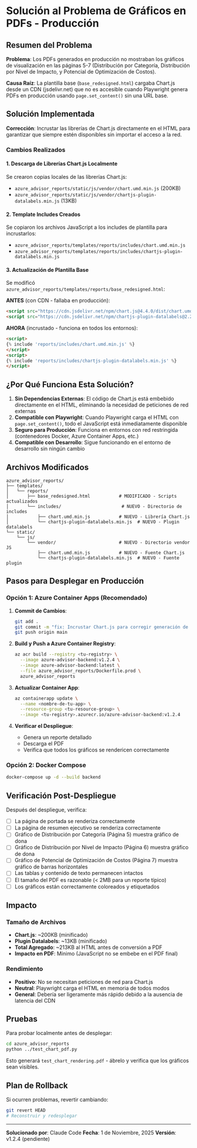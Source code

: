 # Solución al Problema de Gráficos en PDFs - Producción

## Resumen del Problema

**Problema**: Los PDFs generados en producción no mostraban los gráficos de visualización en las páginas 5-7 (Distribución por Categoría, Distribución por Nivel de Impacto, y Potencial de Optimización de Costos).

**Causa Raíz**: La plantilla base (`base_redesigned.html`) cargaba Chart.js desde un CDN (jsdelivr.net) que no es accesible cuando Playwright genera PDFs en producción usando `page.set_content()` sin una URL base.

## Solución Implementada

**Corrección**: Incrustar las librerías de Chart.js directamente en el HTML para garantizar que siempre estén disponibles sin importar el acceso a la red.

### Cambios Realizados

#### 1. Descarga de Librerías Chart.js Localmente

Se crearon copias locales de las librerías Chart.js:
- `azure_advisor_reports/static/js/vendor/chart.umd.min.js` (200KB)
- `azure_advisor_reports/static/js/vendor/chartjs-plugin-datalabels.min.js` (13KB)

#### 2. Template Includes Creados

Se copiaron los archivos JavaScript a los includes de plantilla para incrustarlos:
- `azure_advisor_reports/templates/reports/includes/chart.umd.min.js`
- `azure_advisor_reports/templates/reports/includes/chartjs-plugin-datalabels.min.js`

#### 3. Actualización de Plantilla Base

Se modificó `azure_advisor_reports/templates/reports/base_redesigned.html`:

**ANTES** (con CDN - fallaba en producción):
```html
<script src="https://cdn.jsdelivr.net/npm/chart.js@4.4.0/dist/chart.umd.min.js"></script>
<script src="https://cdn.jsdelivr.net/npm/chartjs-plugin-datalabels@2.2.0/dist/chartjs-plugin-datalabels.min.js"></script>
```

**AHORA** (incrustado - funciona en todos los entornos):
```html
<script>
{% include 'reports/includes/chart.umd.min.js' %}
</script>
<script>
{% include 'reports/includes/chartjs-plugin-datalabels.min.js' %}
</script>
```

## ¿Por Qué Funciona Esta Solución?

1. **Sin Dependencias Externas**: El código de Chart.js está embebido directamente en el HTML, eliminando la necesidad de peticiones de red externas
2. **Compatible con Playwright**: Cuando Playwright carga el HTML con `page.set_content()`, todo el JavaScript está inmediatamente disponible
3. **Seguro para Producción**: Funciona en entornos con red restringida (contenedores Docker, Azure Container Apps, etc.)
4. **Compatible con Desarrollo**: Sigue funcionando en el entorno de desarrollo sin ningún cambio

## Archivos Modificados

```
azure_advisor_reports/
├── templates/
│   └── reports/
│       ├── base_redesigned.html           # MODIFICADO - Scripts actualizados
│       └── includes/                       # NUEVO - Directorio de includes
│           ├── chart.umd.min.js           # NUEVO - Librería Chart.js
│           └── chartjs-plugin-datalabels.min.js  # NUEVO - Plugin datalabels
└── static/
    └── js/
        └── vendor/                        # NUEVO - Directorio vendor JS
            ├── chart.umd.min.js           # NUEVO - Fuente Chart.js
            └── chartjs-plugin-datalabels.min.js  # NUEVO - Fuente plugin
```

## Pasos para Desplegar en Producción

### Opción 1: Azure Container Apps (Recomendado)

1. **Commit de Cambios**:
   ```bash
   git add .
   git commit -m "fix: Incrustar Chart.js para corregir generación de PDFs en producción"
   git push origin main
   ```

2. **Build y Push a Azure Container Registry**:
   ```bash
   az acr build --registry <tu-registry> \
     --image azure-advisor-backend:v1.2.4 \
     --image azure-advisor-backend:latest \
     --file azure_advisor_reports/Dockerfile.prod \
     azure_advisor_reports
   ```

3. **Actualizar Container App**:
   ```bash
   az containerapp update \
     --name <nombre-de-tu-app> \
     --resource-group <tu-resource-group> \
     --image <tu-registry>.azurecr.io/azure-advisor-backend:v1.2.4
   ```

4. **Verificar el Despliegue**:
   - Genera un reporte detallado
   - Descarga el PDF
   - Verifica que todos los gráficos se rendericen correctamente

### Opción 2: Docker Compose

```bash
docker-compose up -d --build backend
```

## Verificación Post-Despliegue

Después del despliegue, verifica:

- [ ] La página de portada se renderiza correctamente
- [ ] La página de resumen ejecutivo se renderiza correctamente
- [ ] Gráfico de Distribución por Categoría (Página 5) muestra gráfico de dona
- [ ] Gráfico de Distribución por Nivel de Impacto (Página 6) muestra gráfico de dona
- [ ] Gráfico de Potencial de Optimización de Costos (Página 7) muestra gráfico de barras horizontales
- [ ] Las tablas y contenido de texto permanecen intactos
- [ ] El tamaño del PDF es razonable (< 2MB para un reporte típico)
- [ ] Los gráficos están correctamente coloreados y etiquetados

## Impacto

### Tamaño de Archivos
- **Chart.js**: ~200KB (minificado)
- **Plugin Datalabels**: ~13KB (minificado)
- **Total Agregado**: ~213KB al HTML antes de conversión a PDF
- **Impacto en PDF**: Mínimo (JavaScript no se embebe en el PDF final)

### Rendimiento
- **Positivo**: No se necesitan peticiones de red para Chart.js
- **Neutral**: Playwright carga el HTML en memoria de todos modos
- **General**: Debería ser ligeramente más rápido debido a la ausencia de latencia del CDN

## Pruebas

Para probar localmente antes de desplegar:

```bash
cd azure_advisor_reports
python ../test_chart_pdf.py
```

Esto generará `test_chart_rendering.pdf` - ábrelo y verifica que los gráficos sean visibles.

## Plan de Rollback

Si ocurren problemas, revertir cambiando:

```bash
git revert HEAD
# Reconstruir y redesplegar
```

---

**Solucionado por**: Claude Code
**Fecha**: 1 de Noviembre, 2025
**Versión**: v1.2.4 (pendiente)
